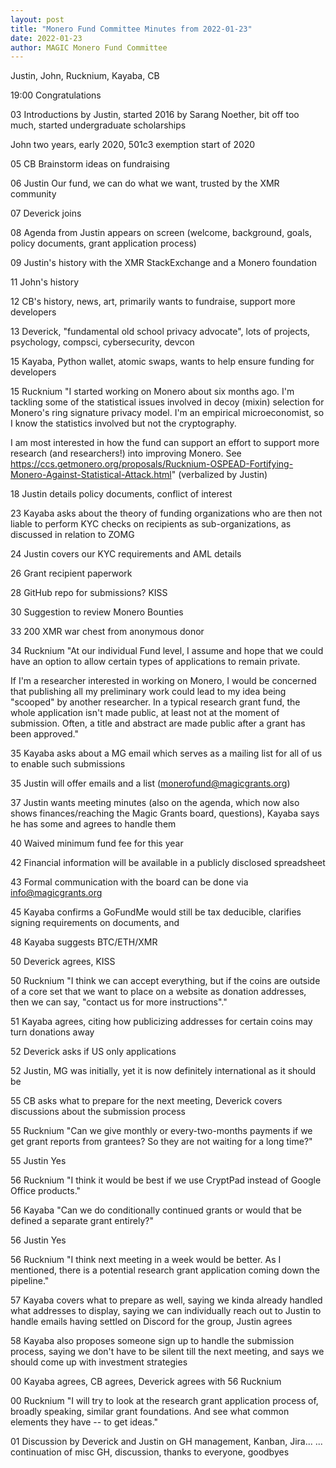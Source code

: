 ```yaml
---
layout: post
title: "Monero Fund Committee Minutes from 2022-01-23"
date: 2022-01-23
author: MAGIC Monero Fund Committee
---
```


Justin, John, Rucknium, Kayaba, CB

19:00 Congratulations

03 Introductions by Justin, started 2016 by Sarang Noether, bit off too much, started undergraduate scholarships

John two years, early 2020, 501c3 exemption start of 2020

05 CB Brainstorm ideas on fundraising

06 Justin Our fund, we can do what we want, trusted by the XMR community

07 Deverick joins

08 Agenda from Justin appears on screen (welcome, background, goals, policy documents, grant application process)

09 Justin's history with the XMR StackExchange and a Monero foundation

11 John's history

12 CB's history, news, art, primarily wants to fundraise, support more developers

13 Deverick, "fundamental old school privacy advocate", lots of projects, psychology, compsci, cybersecurity, devcon

15 Kayaba, Python wallet, atomic swaps, wants to help ensure funding for developers

15 Rucknium
"I started working on Monero about six months ago. I'm tackling some of the statistical issues involved in decoy (mixin) selection for Monero's ring signature privacy model. I'm an empirical microeconomist, so I know the statistics involved but not the cryptography.

I am most interested in how the fund can support an effort to support more research (and researchers!) into improving Monero.
See https://ccs.getmonero.org/proposals/Rucknium-OSPEAD-Fortifying-Monero-Against-Statistical-Attack.html"
(verbalized by Justin)

18 Justin details policy documents, conflict of interest

23 Kayaba asks about the theory of funding organizations who are then not liable to perform KYC checks on recipients as sub-organizations, as discussed in relation to ZOMG

24 Justin covers our KYC requirements and AML details

26 Grant recipient paperwork

28 GitHub repo for submissions? KISS

30 Suggestion to review Monero Bounties

33 200 XMR war chest from anonymous donor

34 Rucknium
"At our individual Fund level, I assume and hope that we could have an option to allow certain types of applications to remain private.

If I'm a researcher interested in working on Monero, I would be concerned that publishing all my preliminary work could lead to my idea being "scooped" by another researcher. In a typical research grant fund, the whole application isn't made public, at least not at the moment of submission. Often, a title and abstract are made public after a grant has been approved."

35 Kayaba asks about a MG email which serves as a mailing list for all of us to enable such submissions

35 Justin will offer emails and a list (monerofund@magicgrants.org)

37 Justin wants meeting minutes (also on the agenda, which now also shows finances/reaching the Magic Grants board, questions), Kayaba says he has some and agrees to handle them

40 Waived minimum fund fee for this year

42 Financial information will be available in a publicly disclosed spreadsheet

43 Formal communication with the board can be done via info@magicgrants.org

45 Kayaba confirms a GoFundMe would still be tax deducible, clarifies signing requirements on documents, and

48 Kayaba suggests BTC/ETH/XMR

50 Deverick agrees, KISS

50 Rucknium
"I think we can accept everything, but if the coins are outside of a core set that we want to place on a website as donation addresses, then we can say, "contact us for more instructions"."

51 Kayaba agrees, citing how publicizing addresses for certain coins may turn donations away

52 Deverick asks if US only applications

52 Justin, MG was initially, yet it is now definitely international as it should be

55 CB asks what to prepare for the next meeting, Deverick covers discussions about the submission process

55 Rucknium
"Can we give monthly or every-two-months payments if we get grant reports from grantees? So they are not waiting for a long time?"

55 Justin Yes

56 Rucknium
"I think it would be best if we use CryptPad instead of Google Office products."

56 Kayaba
"Can we do conditionally continued grants or would that be defined a separate grant entirely?"

56 Justin Yes

56 Rucknium
"I think next meeting in a week would be better. As I mentioned, there is a potential research grant application coming down the pipeline."

57 Kayaba covers what to prepare as well, saying we kinda already handled what addresses to display, saying we can individually reach out to Justin to handle emails having settled on Discord for the group, Justin agrees

58 Kayaba also proposes someone sign up to handle the submission process, saying we don't have to be silent till the next meeting, and says we should come up with investment strategies

00 Kayaba agrees, CB agrees, Deverick agrees with 56 Rucknium

00 Rucknium
"I will try to look at the research grant application process of, broadly speaking, similar grant foundations. And see what common elements they have -- to get ideas."

01 Discussion by Deverick and Justin on GH management, Kanban, Jira...
... continuation of misc GH, discussion, thanks to everyone, goodbyes
